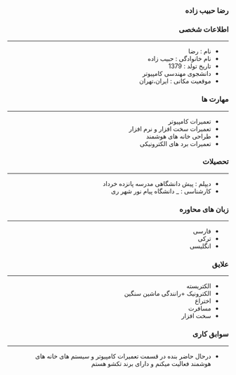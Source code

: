 <style type="text/css">
body{
 direction:rtl;
}
</style>
### رضا حبیب زاده

### اطلاعات شخصی

---
+ نام : رضا
+ نام خانوادگی : حبیب زاده
+ تاریخ تولد : 1379
+ دانشجوی مهندسی کامپیوتر 
+ موقعیت مکانی : ایران،تهران


### مهارت ها

---
+ تعمیرات کامپیوتر 
+ تعمیرات سخت افزار و نرم افزار
+ طراحی خانه های هوشمند
+ تعمیرات برد های الکترونیکی

### تحصیلات

---
+ دیپلم : پیش دانشگاهی مدرسه پانزده خرداد
+ کارشناسی : 
_ دانشگاه پیام نور شهر ری 

### زبان های محاوره

---
+ فارسی
+ ترکی
+ انگلیسی

### علایق

---
+ الکتریسته
+ الکترونیک
+رانندگی ماشین سنگین
+ اختراع
+ مسافرت
+ سخت افزار 

### سوابق کاری

---
+ درحال حاضر بنده در قسمت تعمیرات کامپیوتر و سیستم های خانه های هوشمند فعالیت میکنم و دارای برند تکشو هستم 



